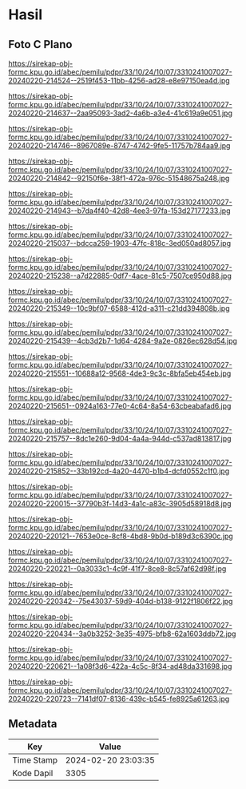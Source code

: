 # Hasil

## Foto C Plano

https://sirekap-obj-formc.kpu.go.id/abec/pemilu/pdpr/33/10/24/10/07/3310241007027-20240220-214524--2519f453-11bb-4256-ad28-e8e97150ea4d.jpg

https://sirekap-obj-formc.kpu.go.id/abec/pemilu/pdpr/33/10/24/10/07/3310241007027-20240220-214637--2aa95093-3ad2-4a6b-a3e4-41c619a9e051.jpg

https://sirekap-obj-formc.kpu.go.id/abec/pemilu/pdpr/33/10/24/10/07/3310241007027-20240220-214746--8967089e-8747-4742-9fe5-11757b784aa9.jpg

https://sirekap-obj-formc.kpu.go.id/abec/pemilu/pdpr/33/10/24/10/07/3310241007027-20240220-214842--92150f6e-38f1-472a-976c-51548675a248.jpg

https://sirekap-obj-formc.kpu.go.id/abec/pemilu/pdpr/33/10/24/10/07/3310241007027-20240220-214943--b7da4f40-42d8-4ee3-97fa-153d27177233.jpg

https://sirekap-obj-formc.kpu.go.id/abec/pemilu/pdpr/33/10/24/10/07/3310241007027-20240220-215037--bdcca259-1903-47fc-818c-3ed050ad8057.jpg

https://sirekap-obj-formc.kpu.go.id/abec/pemilu/pdpr/33/10/24/10/07/3310241007027-20240220-215238--a7d22885-0df7-4ace-81c5-7507ce950d88.jpg

https://sirekap-obj-formc.kpu.go.id/abec/pemilu/pdpr/33/10/24/10/07/3310241007027-20240220-215349--10c9bf07-6588-412d-a311-c21dd394808b.jpg

https://sirekap-obj-formc.kpu.go.id/abec/pemilu/pdpr/33/10/24/10/07/3310241007027-20240220-215439--4cb3d2b7-1d64-4284-9a2e-0826ec628d54.jpg

https://sirekap-obj-formc.kpu.go.id/abec/pemilu/pdpr/33/10/24/10/07/3310241007027-20240220-215551--10688a12-9568-4de3-9c3c-8bfa5eb454eb.jpg

https://sirekap-obj-formc.kpu.go.id/abec/pemilu/pdpr/33/10/24/10/07/3310241007027-20240220-215651--0924a163-77e0-4c64-8a54-63cbeabafad6.jpg

https://sirekap-obj-formc.kpu.go.id/abec/pemilu/pdpr/33/10/24/10/07/3310241007027-20240220-215757--8dc1e260-9d04-4a4a-944d-c537ad813817.jpg

https://sirekap-obj-formc.kpu.go.id/abec/pemilu/pdpr/33/10/24/10/07/3310241007027-20240220-215852--33b192cd-4a20-4470-b1b4-dcfd0552c1f0.jpg

https://sirekap-obj-formc.kpu.go.id/abec/pemilu/pdpr/33/10/24/10/07/3310241007027-20240220-220015--37790b3f-14d3-4a1c-a83c-3905d58918d8.jpg

https://sirekap-obj-formc.kpu.go.id/abec/pemilu/pdpr/33/10/24/10/07/3310241007027-20240220-220121--7653e0ce-8cf8-4bd8-9b0d-b189d3c6390c.jpg

https://sirekap-obj-formc.kpu.go.id/abec/pemilu/pdpr/33/10/24/10/07/3310241007027-20240220-220221--0a3033c1-4c9f-41f7-8ce8-8c57af62d98f.jpg

https://sirekap-obj-formc.kpu.go.id/abec/pemilu/pdpr/33/10/24/10/07/3310241007027-20240220-220342--75e43037-59d9-404d-b138-9122f1806f22.jpg

https://sirekap-obj-formc.kpu.go.id/abec/pemilu/pdpr/33/10/24/10/07/3310241007027-20240220-220434--3a0b3252-3e35-4975-bfb8-62a1603ddb72.jpg

https://sirekap-obj-formc.kpu.go.id/abec/pemilu/pdpr/33/10/24/10/07/3310241007027-20240220-220621--1a08f3d6-422a-4c5c-8f34-ad48da331698.jpg

https://sirekap-obj-formc.kpu.go.id/abec/pemilu/pdpr/33/10/24/10/07/3310241007027-20240220-220723--7141df07-8136-439c-b545-fe8925a61263.jpg


## Metadata

| Key        | Value               |
| ---------- | ------------------- |
| Time Stamp | 2024-02-20 23:03:35 |
| Kode Dapil | 3305                |



